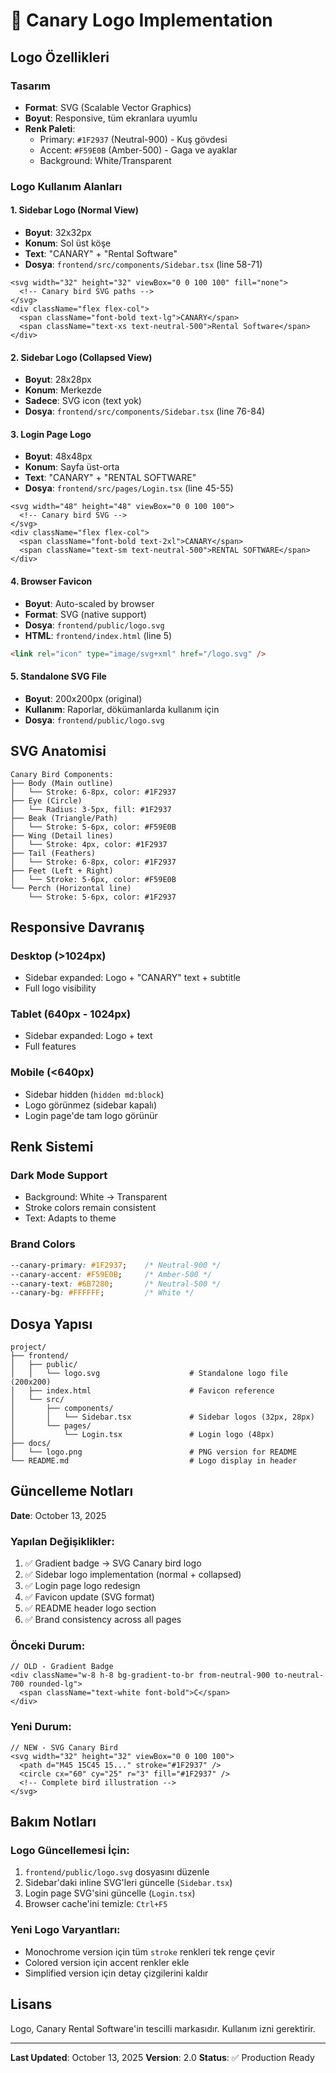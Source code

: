 # 🐤 Canary Logo Implementation

## Logo Özellikleri

### Tasarım
- **Format**: SVG (Scalable Vector Graphics)
- **Boyut**: Responsive, tüm ekranlara uyumlu
- **Renk Paleti**:
  - Primary: `#1F2937` (Neutral-900) - Kuş gövdesi
  - Accent: `#F59E0B` (Amber-500) - Gaga ve ayaklar
  - Background: White/Transparent

### Logo Kullanım Alanları

#### 1. Sidebar Logo (Normal View)
- **Boyut**: 32x32px
- **Konum**: Sol üst köşe
- **Text**: "CANARY" + "Rental Software"
- **Dosya**: `frontend/src/components/Sidebar.tsx` (line 58-71)

```tsx
<svg width="32" height="32" viewBox="0 0 100 100" fill="none">
  <!-- Canary bird SVG paths -->
</svg>
<div className="flex flex-col">
  <span className="font-bold text-lg">CANARY</span>
  <span className="text-xs text-neutral-500">Rental Software</span>
</div>
```

#### 2. Sidebar Logo (Collapsed View)
- **Boyut**: 28x28px
- **Konum**: Merkezde
- **Sadece**: SVG icon (text yok)
- **Dosya**: `frontend/src/components/Sidebar.tsx` (line 76-84)

#### 3. Login Page Logo
- **Boyut**: 48x48px
- **Konum**: Sayfa üst-orta
- **Text**: "CANARY" + "RENTAL SOFTWARE"
- **Dosya**: `frontend/src/pages/Login.tsx` (line 45-55)

```tsx
<svg width="48" height="48" viewBox="0 0 100 100">
  <!-- Canary bird SVG -->
</svg>
<div className="flex flex-col">
  <span className="font-bold text-2xl">CANARY</span>
  <span className="text-sm text-neutral-500">RENTAL SOFTWARE</span>
</div>
```

#### 4. Browser Favicon
- **Boyut**: Auto-scaled by browser
- **Format**: SVG (native support)
- **Dosya**: `frontend/public/logo.svg`
- **HTML**: `frontend/index.html` (line 5)

```html
<link rel="icon" type="image/svg+xml" href="/logo.svg" />
```

#### 5. Standalone SVG File
- **Boyut**: 200x200px (original)
- **Kullanım**: Raporlar, dökümanlarda kullanım için
- **Dosya**: `frontend/public/logo.svg`

## SVG Anatomisi

```
Canary Bird Components:
├── Body (Main outline)
│   └── Stroke: 6-8px, color: #1F2937
├── Eye (Circle)
│   └── Radius: 3-5px, fill: #1F2937
├── Beak (Triangle/Path)
│   └── Stroke: 5-6px, color: #F59E0B
├── Wing (Detail lines)
│   └── Stroke: 4px, color: #1F2937
├── Tail (Feathers)
│   └── Stroke: 6-8px, color: #1F2937
├── Feet (Left + Right)
│   └── Stroke: 5-6px, color: #F59E0B
└── Perch (Horizontal line)
    └── Stroke: 5-6px, color: #1F2937
```

## Responsive Davranış

### Desktop (>1024px)
- Sidebar expanded: Logo + "CANARY" text + subtitle
- Full logo visibility

### Tablet (640px - 1024px)
- Sidebar expanded: Logo + text
- Full features

### Mobile (<640px)
- Sidebar hidden (`hidden md:block`)
- Logo görünmez (sidebar kapalı)
- Login page'de tam logo görünür

## Renk Sistemi

### Dark Mode Support
- Background: White → Transparent
- Stroke colors remain consistent
- Text: Adapts to theme

### Brand Colors
```css
--canary-primary: #1F2937;    /* Neutral-900 */
--canary-accent: #F59E0B;     /* Amber-500 */
--canary-text: #6B7280;       /* Neutral-500 */
--canary-bg: #FFFFFF;         /* White */
```

## Dosya Yapısı

```
project/
├── frontend/
│   ├── public/
│   │   └── logo.svg                    # Standalone logo file (200x200)
│   ├── index.html                      # Favicon reference
│   └── src/
│       ├── components/
│       │   └── Sidebar.tsx             # Sidebar logos (32px, 28px)
│       └── pages/
│           └── Login.tsx               # Login logo (48px)
├── docs/
│   └── logo.png                        # PNG version for README
└── README.md                           # Logo display in header
```

## Güncelleme Notları

**Date**: October 13, 2025

### Yapılan Değişiklikler:
1. ✅ Gradient badge → SVG Canary bird logo
2. ✅ Sidebar logo implementation (normal + collapsed)
3. ✅ Login page logo redesign
4. ✅ Favicon update (SVG format)
5. ✅ README header logo section
6. ✅ Brand consistency across all pages

### Önceki Durum:
```tsx
// OLD - Gradient Badge
<div className="w-8 h-8 bg-gradient-to-br from-neutral-900 to-neutral-700 rounded-lg">
  <span className="text-white font-bold">C</span>
</div>
```

### Yeni Durum:
```tsx
// NEW - SVG Canary Bird
<svg width="32" height="32" viewBox="0 0 100 100">
  <path d="M45 15C45 15..." stroke="#1F2937" />
  <circle cx="60" cy="25" r="3" fill="#1F2937" />
  <!-- Complete bird illustration -->
</svg>
```

## Bakım Notları

### Logo Güncellemesi İçin:
1. `frontend/public/logo.svg` dosyasını düzenle
2. Sidebar'daki inline SVG'leri güncelle (`Sidebar.tsx`)
3. Login page SVG'sini güncelle (`Login.tsx`)
4. Browser cache'ini temizle: `Ctrl+F5`

### Yeni Logo Varyantları:
- Monochrome version için tüm `stroke` renkleri tek renge çevir
- Colored version için accent renkler ekle
- Simplified version için detay çizgilerini kaldır

## Lisans

Logo, Canary Rental Software'in tescilli markasıdır.
Kullanım izni gerektirir.

---

**Last Updated**: October 13, 2025
**Version**: 2.0
**Status**: ✅ Production Ready
